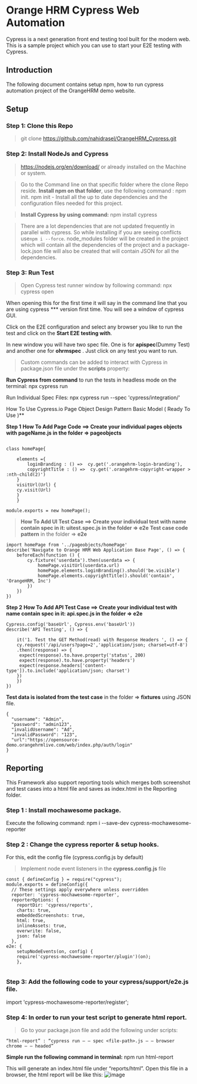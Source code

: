 # Orange HRM Cypress Web Automation
Cypress is a next generation front end testing tool built for the modern web. This is a sample project which you can use to start your E2E testing with Cypress.
## Introduction
The following document contains setup npm, how to run cypress automation project of the OrangeHRM demo website.
## Setup
### Step 1: Clone this Repo 
> git clone https://github.com/nahidrasel/OrangeHRM_Cypress.git

### Step 2: Install NodeJs and Cypress
> https://nodejs.org/en/download/ or already installed on the Machine or system.

> Go to the Command line on that specific folder where the clone Repo reside. **Install npm on that folder**, use the following command : npm init.
npm init - Install all the up to date dependencies and the configuration files needed for this project.

> **Install Cypress by using command:**
npm install cypress

> There are a lot dependencies that are not updated frequently in parallel with cypress. So while installing if you are seeing conflicts use`npm i --force`.
node_modules folder will be created in the project which will contain all the dependencies of the project and a package-lock.json file will also be created that will contain JSON for all the dependencies.

### Step 3: Run Test

> Open Cypress test runner window by following command:
npx cypress open

When opening this for the first time it will say in the command line that you are using cypress *** version first time. You will see a window of cypress GUI.

Click on the E2E configuration and select any browser you like to run the test and click on the **Start E2E testing with**.

In new window you will have two spec file. One is for **apispec**(Dummy Test) and another one for **ohrmspec** . Just click on any test you want to run.

> Custom commands can be added to interact with Cypress in package.json file under the **scripts** property:

**Run Cypress from command** to run the tests in headless mode on the terminal:
npx cypress run 

Run Individual Spec Files:
npx cypress run --spec 'cypress/integration/<path to spec file>'


How To Use Cypress.io Page Object Design Pattern Basic Model ( Ready To Use )**

**Step 1**
**How To Add Page Code ==> Create your individual pages objects with pageName.js in the folder => pageobjects**

```

class homePage{

    elements ={
        loginBranding : () =>  cy.get('.orangehrm-login-branding'),
        copyrightTitle : () =>  cy.get('.orangehrm-copyright-wrapper > :nth-child(2)')
    }
    visitUrl(Url) {
    cy.visit(Url)
    }
    }

module.exports = new homePage();

```
> **How To Add UI Test Case ==> Create your individual test with name contain spec in it:  uitest.spec.js in the folder =>  e2e**
**Test case code pattern** in the folder =>  **e2e**
```
import homePage from '../pageobjects/homePage'
describe('Navigate to Orange HRM Web Application Base Page', () => {
    beforeEach(function () {
        cy.fixture('userdata').then(userdata => {
            homePage.visitUrl(userdata.url)
            homePage.elements.loginBranding().should('be.visible')
            homePage.elements.copyrightTitle().should('contain', 'OrangeHRM, Inc')
        })
    })
})

```
**Step 2** 
**How To Add API Test Case ==> Create your individual test with name contain spec in it:  api.spec.js in the folder =>  e2e**

```
Cypress.config('baseUrl', Cypress.env('baseUrl'))
describe('API Testing', () => {

    it('1. Test the GET Method(read) with Response Headers ', () => {
    cy.request('/api/users?page=2','application/json; charset=utf-8')
    .then((response) => {
     expect(response).to.have.property('status', 200)
     expect(response).to.have.property('headers')
     expect(response.headers['content-type']).to.include('application/json; charset')
    })
    })
})

```
 
 **Test data is isolated from the test case** in the folder  => **fixtures** using JSON file.

``` 
{
  "username": "Admin",
  "password": "admin123",
  "invalidUsername": "Ad",
  "invalidPassword": "123",
  "url":"https://opensource-demo.orangehrmlive.com/web/index.php/auth/login"
}

```
## **Reporting**
This Framework also support reporting tools which merges both screenshot and test cases into a html file and saves as index.html in the Reporting folder.
    
### Step 1 : Install mochawesome package. 
Execute the following command: npm i --save-dev cypress-mochawesome-reporter
    
### Step 2 : Change the cypress reporter & setup hooks.
For this, edit the config file (cypress.config.js by default)
    
> Implement node event listeners in the **cypress.config.js** file
```
const { defineConfig } = require("cypress");
module.exports = defineConfig({
  // These settings apply everywhere unless overridden
  reporter: 'cypress-mochawesome-reporter',
  reporterOptions: {
    reportDir: 'cypress/reports',
    charts: true,
    embeddedScreenshots: true,
    html: true,
    inlineAssets: true,
    overwrite: false,
    json: false
  },
e2e: {
    setupNodeEvents(on, config) {
    require('cypress-mochawesome-reporter/plugin')(on);
    },
    
```
    
### Step 3: Add the following code to your cypress/support/e2e.js file.
import 'cypress-mochawesome-reporter/register';
    
### Step 4: In order to run your test script to generate html report.
>Go to your package.json file and add the following under scripts:
```
“html-report” : “cypress run — — spec <file-path>.js — — browser chrome — — headed”
```
    
**Simple run the following command in terminal:**
npm run html-report
    
This will generate an index.html file under “reports/html”. Open this file in a browser, the html report will be like this:
![image](https://user-images.githubusercontent.com/53434625/221381208-681f4983-d894-4dd2-acff-09fa9b1439a1.png)
